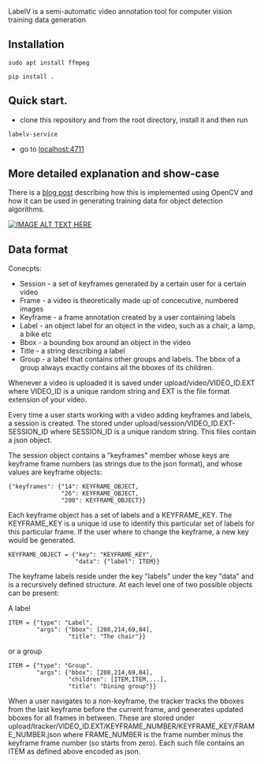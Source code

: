 LabelV is a semi-automatic video annotation tool for computer vision training data generation

## Installation

    sudo apt install ffmpeg
    
    pip install .

## Quick start.
   - clone this repository and from the root directory, install it and then run
   
    labelv-service
    
   - go to [localhost:4711](http://localhost:4711/)

## More detailed explanation and show-case

   There is a [blog post](https://asadisaghar.github.io/video-labeler/) describing how this is implemented using OpenCV and how it can be used in generating training data for object detection algorithms.
   
   [![IMAGE ALT TEXT HERE](https://img.youtube.com/vi/5-pyQ6Fg_p4/0.jpg)](https://www.youtube.com/watch?v=5-pyQ6Fg_p4)

## Data format

Conecpts:

* Session - a set of keyframes generated by a certain user for a certain video
* Frame - a video is theoretically made up of concecutive, numbered images
* Keyframe - a frame annotation created by a user containing labels
* Label - an object label for an object in the video, such as a chair, a lamp, a bike etc
* Bbox - a bounding box around an object in the video
* Title - a string describing a label
* Group - a label that contains other groups and labels. The bbox of a
  group always exactly contains all the bboxes of its children.

Whenever a video is uploaded it is saved under upload/video/VIDEO_ID.EXT
where VIDEO_ID is a unique random string and EXT is the file format
extension of your video.

Every time a user starts working with a video adding keyframes and
labels, a session is created. The stored under
upload/session/VIDEO_ID.EXT-SESSION_ID where SESSION_ID is a unique
random string. This files contain a json object.

The session object contains a "keyframes" member whose keys are
keyframe frame numbers (as strings due to the json format), and whose
values are keyframe objects:

    {"keyframes": {"14": KEYFRAME_OBJECT,
                   "26": KEYFRAME_OBJECT,
                   "200": KEYFRAME_OBJECT}}

Each keyframe object has a set of labels and a KEYFRAME_KEY. The
KEYFRAME_KEY is a unique id use to identify this particular set of
labels for this particular frame. If the user where to change the
keyframe, a new key would be generated.

    KEYFRAME_OBJECT = {"key": "KEYFRAME_KEY",
                       "data": {"label": ITEM}}

The keyframe labels reside under the key "labels" under the key "data"
and is a recursively defined structure. At each level one of two
possible objects can be present:

A label

    ITEM = {"type": "Label",
            "args": {"bbox": [208,214,69,84],
                     "title": "The chair"}}

or a group

    ITEM = {"type": "Group".
            "args": {"bbox": [208,214,69,84],
                     "children": [ITEM,ITEM,...],
                     "title": "Dining group"}}

When a user navigates to a non-keyframe, the tracker tracks the bboxes
from the last keyframe before the current frame, and generates updated
bboxes for all frames in between. These are stored under
upload/tracker/VIDEO_ID.EXT/KEYFRAME_NUMBER/KEYFRAME_KEY/FRAME_NUMBER.json
where FRAME_NUMBER is the frame number minus the keyframe frame number
(so starts from zero). Each such file contains an ITEM as defined
above encoded as json.
